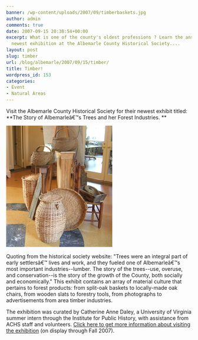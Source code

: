 ```yaml
---
banner: /wp-content/uploads/2007/09/timberbaskets.jpg
author: admin
comments: true
date: 2007-09-15 20:38:54+00:00
excerpt: What is one of the county's oldest professions ? Learn the answer at the
  newest exhibition at the Albemarle County Historical Society....
layout: post
slug: timber
url: /blog/albemarle/2007/09/15/timber/
title: Timber!
wordpress_id: 153
categories:
- Event
- Natural Areas
---
```


Visit the Albemarle County Historical Society for their newest exhibit titled: **The Story of Albemarleâ€™s Trees and her Forest Industries. **

![Baskets made from local timber products](/wp-content/uploads/2007/09/timberbaskets.jpg)

Quoting from the historical society website: "Trees were an integral part of early settlersâ€™ lives and work, and they fueled one of Albemarleâ€™s most important industries--lumber. The story of the trees--use, overuse, and conservation--is the story of the growth of the County, both socially and economically." This exhibit contains an array of material culture that pertains to forest products: from split-oak baskets to locally-made oak chairs, from wooden slats to forestry tools, from photographs to advertisements from area timber industries.




The exhibition was curated by Catherine Anne Daley, a University of Virginia summer intern through the Institute for Public History, with assistance from ACHS staff and volunteers. [Click here to get more information about visiting the exhibition](http://www.albemarlehistory.org/) (on display through Fall 2007).



